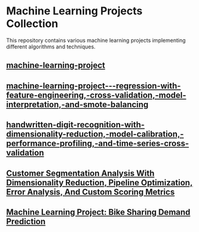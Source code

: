 # Machine Learning Projects Collection

This repository contains various machine learning projects implementing different algorithms and techniques.


## [machine-learning-project](machine-learning-project-1737908188)


## [machine-learning-project---regression-with-feature-engineering,-cross-validation,-model-interpretation,-and-smote-balancing](machine-learning-project---regression-with-feature-engineering,-cross-validation,-model-interpretation,-and-smote-balancing-1737908344)


## [handwritten-digit-recognition-with-dimensionality-reduction,-model-calibration,-performance-profiling,-and-time-series-cross-validation](handwritten-digit-recognition-with-dimensionality-reduction,-model-calibration,-performance-profiling,-and-time-series-cross-validation)


## [Customer Segmentation Analysis With Dimensionality Reduction, Pipeline Optimization, Error Analysis, And Custom Scoring Metrics](customer-segmentation-analysis-with-dimensionality-reduction,-pipeline-optimization,-error-analysis,-and-custom-scoring-metrics)


## [Machine Learning Project: Bike Sharing Demand Prediction](machine-learning-project:-bike-sharing-demand-prediction)

